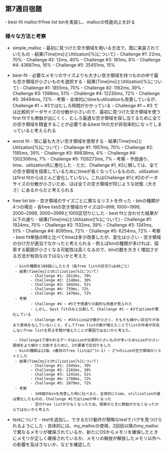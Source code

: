 ## 第7週目宿題
‐ best-fit mallocやfree list binを実装し、mallocの性能向上を計る

### 様々な方法と考察
- simple_malloc
       - 最初に見つけた空き領域を用いる方法で、既に実装されていたもの
       - 結果(Time[ms]とUtilization[%]について)
              - Challenge #1: 22ms, 70%
              - Challenge #2: 12ms, 40%
              - Challenge #3: 181ms, 8%
              - Challenge #4: 43687ms, 16%
              - Challenge #5: 35451ms, 15%

- best-fit
       - 必要なメモリのサイズよりも大きい空き領域を持つものの中で最も空き領域が小さいものを選択する
       - 結果(Time[ms]とUtilization[%]について)
              - Challenge #1: 1855ms, 70%
              - Challenge #2: 1162ms, 39%
              - Challenge #3: 1398ms, 51%
              - Challenge #4: 12230ms, 72%
              - Challenge #5: 38494ms, 72%
       - 考察
              - 全体的にtimeもutilizationも改善しているが、Challenge #1 ~ #3ではむしろ時間がかかっている
              - Challenge #1 ~ #3 では比較的データサイズの分散が小さいので、最初に見つけた空き領域を使うfirst fitでも無駄が出にくく、むしろ最適な空き領域を探し当てるために全ての空き領域を精査することが必要であるbest fitの方が非効率的になってしまっていると考えられる


- worst fit
       - 常に最も大きい空き領域を使用する
       - 結果(Time[ms]とUtilization[%]について)
              - Challenge #1: 1957ms, 70%
              - Challenge #2: 1185ms, 39%
              - Challenge #3: 89838ms, 4%
              - Challenge #4: 1302306ms, 7%
              - Challenge #5: 1126273ms, 7%
       - 考察
              - 予想通り、time、utilization共に悪化した
              - ただ、Challenge #1, #2に関しては、全ての空き領域を探索しているためにtimeが長くなっているものの、utilizationはfirst fitからほとんど変化していない。これはChallenge #1と#2のデータサイズの分散が小さいため、ほぼ全ての空き領域が同じような状態（大きさ）にあるからだと考えられる

- free list bin
       - 空き領域のサイズごとに異なるリストを作った
       - binの種類が4つの場合
       - 各free listの空き領域のサイズは0~999, 1000~1999, 2000~2999, 3000~3999と1000区切りにした
       - best fitと合わせた結果が以下の通り
       - 結果(Time[ms]とUtilization[%]について)
              - Challenge #1: 1924ms, 70%
              - Challenge #2: 1132ms, 39%
              - Challenge #3: 1341ms, 51%
              - Challenge #4: 8095ms, 72%
              - Challenge #5: 6254ms, 72%
       - 考察
              - best fit単独の時と比べてtimeは多少改善したが、変化は小さい
              - 空き領域の分け方が適当でなかったと考えられる
              - 例えばbinの種類が多ければ、探索する範囲が小さくなる可能性は高くなるので、binの数を大きく増加させる方法が有効なのではないかと考えた

       - binの種類を100個にしたとき（各free listの区切りは40ごと）
       - 結果(Time[ms]とUtilization[%]について)
              - Challenge #1: 2613ms, 70%
              - Challenge #2: 2140ms, 39%
              - Challenge #3: 1692ms, 51%
              - Challenge #4: 759ms, 72%
              - Challenge #5: 1476ms, 72%
       - 考察
              - Challenge #4 ~ #5で予想通りの劇的な改善が見られた
              - しかし、best fitのみと比較して、Challenge #1 ~ #3ではtimeが悪化している
              - Challenge #1 ~ #3のsizeは分散が小さく、そもそも細かい区切りがあまり意味をなしていないこと、そしてfree listの数が増えたことでlistの中身が存在しないfree listを見る手間が増えたことが要因ではないかと考えた。

       - Challenge1で使われるデータはsizeが比較的小さいものが多いためsizeが小さい領域をより細かく分割するために、2の累乗で区切りをした
       - binの種類は12個、n番目のfree listは2^(n-1) ~ 2^nのsizeの空き領域のリストとした
       - 結果(Time[ms]とUtilization[%]について)
              - Challenge #1: 2345ms, 70%
              - Challenge #2: 2183ms, 39%
              - Challenge #3: 1241ms, 51%
              - Challenge #4: 1788ms, 72%
              - Challenge #5: 2079ms, 72%
       - 考察
              - 100個のbinを用意した時に比べると、全体的にtime, utilizationの値は悪化したものの、Challenge #1ではtimeが早くなった
              ‐ 空のfree listが少なくなったため、探索のときに無駄が少なくなったからではないかと考えた

- testについて
       - testを追加し、できるだけ動作が簡略なtestでバグを見つけられるようにした
       - 具体的には、my_mallocの使用、2回目以降のmy_mallocで異なるメモリが確保されているか、新たにOSからメモリを確保したときにメモリが正しく確保されているか、メモリの解放が解放したメモリ以外への影響を及ぼさないか、などを確認した
        